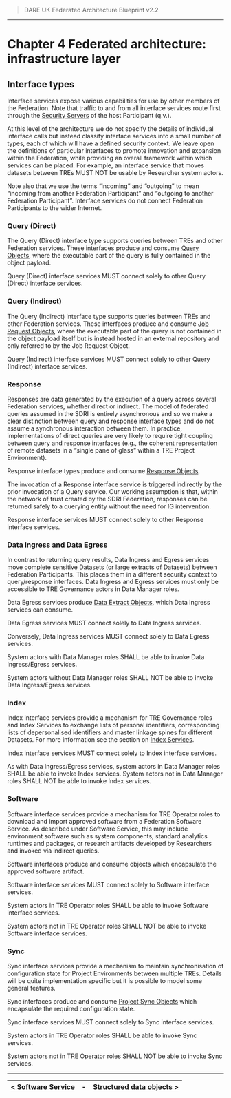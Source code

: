 > DARE UK Federated Architecture Blueprint  v2.2
----

# Chapter 4 Federated architecture: infrastructure layer
## Interface types

Interface services expose various capabilities for use by other members of the Federation. Note that traffic to and from all interface services route first through the [Security Servers](4_6_SDRI_Core_Services.md#security-server) of the host Participant (q.v.).

At this level of the architecture we do not specify the details of individual interface calls but instead classify interface services into a small number of types, each of which will have a defined security context. We leave open the definitions of particular interfaces to promote innovation and expansion within the Federation, while providing an overall framework within which services can be placed. For example, an interface service that moves datasets between TREs MUST NOT be usable by Researcher system actors.

Note also that we use the terms “incoming” and “outgoing” to mean “incoming from another Federation Participant” and “outgoing to another Federation Participant”. Interface services do not connect Federation Participants to the wider Internet.

### Query (Direct)

The Query (Direct) interface type supports queries between TREs and other Federation services. These interfaces produce and consume [Query Objects](4_5_Structured_Data_Objects.md#query-object), where the executable part of the query is fully contained in the object payload.

Query (Direct) interface services MUST connect solely to other Query (Direct) interface services.

### Query (Indirect)

The Query (Indirect) interface type supports queries between TREs and other Federation services. These interfaces produce and consume [Job Request Objects](4_5_Structured_Data_Objects.md#job-request-object), where the executable part of the query is not contained in the object payload itself but is instead hosted in an external repository and only referred to by the Job Request Object.

Query (Indirect) interface services MUST connect solely to other Query (Indirect) interface services.

### Response

Responses are data generated by the execution of a query across several Federation services, whether direct or indirect. The model of federated queries assumed in the SDRI is entirely asynchronous and so we make a clear distinction between query and response interface types and do not assume a synchronous interaction between them. In practice, implementations of direct queries are very likely to require tight coupling between query and response interfaces (e.g., the coherent representation of remote datasets in a “single pane of glass” within a TRE Project Environment).

Response interface types produce and consume [Response Objects](4_5_Structured_Data_Objects.md#response-object).

The invocation of a Response interface service is triggered indirectly by the prior invocation of a Query service. Our working assumption is that, within the network of trust created by the SDRI Federation, responses can be returned safely to a querying entity without the need for IG intervention.

Response interface services MUST connect solely to other Response interface services. 

### Data Ingress and Data Egress

In contrast to returning query results, Data Ingress and Egress services move complete sensitive Datasets (or large extracts of Datasets) between Federation Participants. This places them in a different security context to query/response interfaces. Data Ingress and Egress services must only be accessible to TRE Governance actors in Data Manager roles.

Data Egress services produce [Data Extract Objects](4_5_Structured_Data_Objects.md#data-extract-object), which Data Ingress services can consume.

Data Egress services MUST connect solely to Data Ingress services.

Conversely, Data Ingress services MUST connect solely to Data Egress services.

System actors with Data Manager roles SHALL be able to invoke Data Ingress/Egress services.

System actors without Data Manager roles SHALL NOT be able to invoke Data Ingress/Egress services.

### Index

Index interface services provide a mechanism for TRE Governance roles and Index Services to exchange lists of personal identifiers, corresponding lists of depersonalised identifiers and master linkage spines for different Datasets. For more information see the section on [Index Services](4_3_2_Index_Service.md).

Index interface services MUST connect solely to Index interface services.

As with Data Ingress/Egress services, system actors in Data Manager roles SHALL be able to invoke Index services.
System actors not in Data Manager roles SHALL NOT be able to invoke Index services.

### Software

Software interface services provide a mechanism for TRE Operator roles to download and import approved software from a Federation Software Service. As described under Software Service, this may include environment software such as system components, standard analytics runtimes and packages, or research artifacts developed by Researchers and invoked via indirect queries.

Software interfaces produce and consume objects which encapsulate the approved software artifact.

Software interface services MUST connect solely to Software interface services.

System actors in TRE Operator roles SHALL be able to invoke Software interface services.

System actors not in TRE Operator roles SHALL NOT be able to invoke Software interface services.

### Sync

Sync interface services provide a mechanism to maintain synchronisation of configuration state for Project Environments between multiple TREs. Details will be quite implementation specific but it is possible to model some general features.

Sync interfaces produce and consume [Project Sync Objects](4_5_Structured_Data_Objects.md#project-sync-object) which encapsulate the required configuration state. 

Sync interface services MUST connect solely to Sync interface services.

System actors in TRE Operator roles SHALL be able to invoke Sync services.

System actors not in TRE Operator roles SHALL NOT be able to invoke Sync services.


----

| [< Software Service](4_3_5_Software_Service.md) | - | [Structured data objects >](4_5_Structured_Data_Objects.md) |
| ---- | ---- | ---- |



